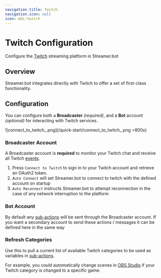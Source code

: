 ```yaml
---
navigation.title: Twitch
navigation.icon: null
icon: mdi:twitch
---
```


# Twitch Configuration
Configure the [Twitch](https://twitch.tv) streaming platform in Streamer.bot

## Overview
Streamer.bot integrates directly with Twitch to offer a set of first-class functionality.

## Configuration
You can configure both a **Broadcaster** *(required)*, and a **Bot** account *(optional)* for interacting with Twitch services.

![connect_to_twitch_.png](/quick-start/connect_to_twitch_.png =800x)

### Broadcaster Account
A Broadcaster account is **required** to monitor your Twitch chat and receive all Twitch [events](/Platforms/Twitch/Events).

1. Press `Connect to Twitch` to sign in to your Twitch account and retrieve an OAuth2 token.
2. `Auto Connect` will set Streamer.bot to connect to twitch with the defined account on startup
3. `Auto Reconnect` instructs Streamer.bot to attempt reconnection in the case of any network interruption to the platform


### Bot Account
By default any [sub-actions](/Sub-Actions#main) will be sent through the Broadcaster account. If you want a secondary account to send these actions / messages it can be defined here in the same way


### Refresh Categories
Use this to pull a current list of available Twitch categories to be used as variables in [sub-actions](/Sub-Actions).

For example, you could automatically change scenes in [OBS Studio](/Broadcasters/OBS) if your Twitch category is changed to a specific game.